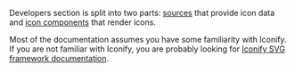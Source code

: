Developers section is split into two parts: [sources](/sources/index.md) that provide icon data and [icon components](/icon-components/index.md) that render icons.

Most of the documentation assumes you have some familiarity with Iconify. If you are not familiar with Iconify, you are probably looking for [Iconify SVG framework documentation](/icon-components/svg-framework/index.md).
